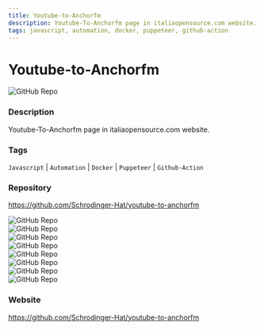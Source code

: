 ```yaml
---
title: Youtube-to-Anchorfm
description: Youtube-To-Anchorfm page in italiaopensource.com website.
tags: javascript, automation, docker, puppeteer, github-action
---
```

        

# Youtube-to-Anchorfm

![GitHub Repo](https://img.shields.io/static/v1?label=category&message=opensource&color=green)

### Description

Youtube-To-Anchorfm page in italiaopensource.com website.

### Tags

`Javascript` | `Automation` | `Docker` | `Puppeteer` | `Github-Action`

### Repository

https://github.com/Schrodinger-Hat/youtube-to-anchorfm

![GitHub Repo](https://img.shields.io/github/stars/Schrodinger-Hat/youtube-to-anchorfm?style=social)<br />![GitHub Repo](https://img.shields.io/github/forks/Schrodinger-Hat/youtube-to-anchorfm?style=social)<br />![GitHub Repo](https://img.shields.io/github/v/tag/Schrodinger-Hat/youtube-to-anchorfm?style=social)<br />![GitHub Repo](https://img.shields.io/github/contributors/Schrodinger-Hat/youtube-to-anchorfm)<br />![GitHub Repo](https://img.shields.io/github/issues-pr/Schrodinger-Hat/youtube-to-anchorfm)<br />![GitHub Repo](https://img.shields.io/github/issues/Schrodinger-Hat/youtube-to-anchorfm)<br />![GitHub Repo](https://img.shields.io/github/license/Schrodinger-Hat/youtube-to-anchorfm)<br />![GitHub Repo](https://img.shields.io/github/last-commit/Schrodinger-Hat/youtube-to-anchorfm)<br />

### Website

https://github.com/Schrodinger-Hat/youtube-to-anchorfm